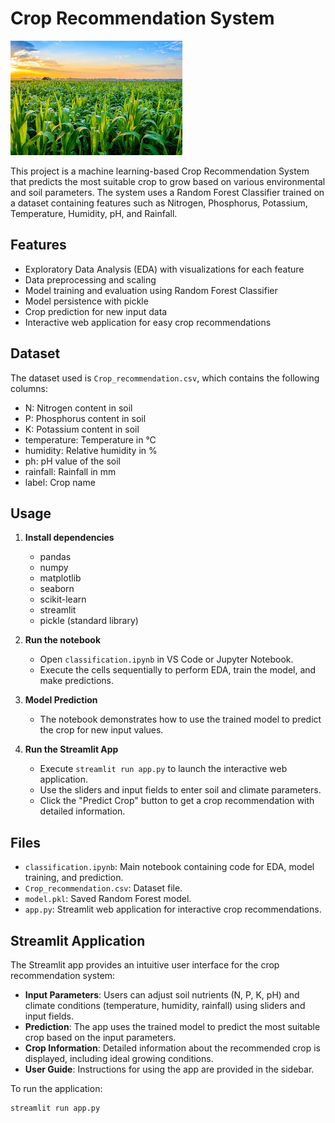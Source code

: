 # Crop Recommendation System

![alt text](download.jpeg)

This project is a machine learning-based Crop Recommendation System that predicts the most suitable crop to grow based on various environmental and soil parameters. The system uses a Random Forest Classifier trained on a dataset containing features such as Nitrogen, Phosphorus, Potassium, Temperature, Humidity, pH, and Rainfall.

## Features
- Exploratory Data Analysis (EDA) with visualizations for each feature
- Data preprocessing and scaling
- Model training and evaluation using Random Forest Classifier
- Model persistence with pickle
- Crop prediction for new input data
- Interactive web application for easy crop recommendations

## Dataset
The dataset used is `Crop_recommendation.csv`, which contains the following columns:
- N: Nitrogen content in soil
- P: Phosphorus content in soil
- K: Potassium content in soil
- temperature: Temperature in °C
- humidity: Relative humidity in %
- ph: pH value of the soil
- rainfall: Rainfall in mm
- label: Crop name

## Usage
1. **Install dependencies**
   - pandas
   - numpy
   - matplotlib
   - seaborn
   - scikit-learn
   - streamlit
   - pickle (standard library)

2. **Run the notebook**
   - Open `classification.ipynb` in VS Code or Jupyter Notebook.
   - Execute the cells sequentially to perform EDA, train the model, and make predictions.

3. **Model Prediction**
   - The notebook demonstrates how to use the trained model to predict the crop for new input values.

4. **Run the Streamlit App**
   - Execute `streamlit run app.py` to launch the interactive web application.
   - Use the sliders and input fields to enter soil and climate parameters.
   - Click the "Predict Crop" button to get a crop recommendation with detailed information.

## Files
- `classification.ipynb`: Main notebook containing code for EDA, model training, and prediction.
- `Crop_recommendation.csv`: Dataset file.
- `model.pkl`: Saved Random Forest model.
- `app.py`: Streamlit web application for interactive crop recommendations.

## Streamlit Application

The Streamlit app provides an intuitive user interface for the crop recommendation system:

- **Input Parameters**: Users can adjust soil nutrients (N, P, K, pH) and climate conditions (temperature, humidity, rainfall) using sliders and input fields.
- **Prediction**: The app uses the trained model to predict the most suitable crop based on the input parameters.
- **Crop Information**: Detailed information about the recommended crop is displayed, including ideal growing conditions.
- **User Guide**: Instructions for using the app are provided in the sidebar.

To run the application:
```
streamlit run app.py
```


